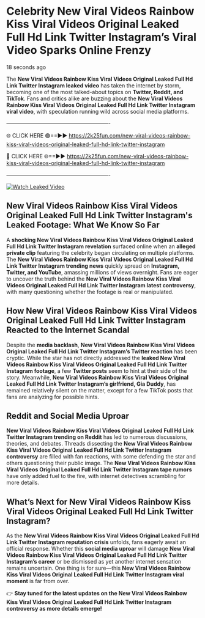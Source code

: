 # Celebrity New Viral Videos Rainbow Kiss Viral Videos Original Leaked Full Hd Link Twitter Instagram’s Viral Video Sparks Online Frenzy

18 seconds ago

The **New Viral Videos Rainbow Kiss Viral Videos Original Leaked Full Hd Link Twitter Instagram leaked video** has taken the internet by storm, becoming one of the most talked-about topics on **Twitter, Reddit, and TikTok**. Fans and critics alike are buzzing about the **New Viral Videos Rainbow Kiss Viral Videos Original Leaked Full Hd Link Twitter Instagram viral video**, with speculation running wild across social media platforms.

———————————————————-

🌐 CLICK HERE 🟢==►► https://2k25fun.com/new-viral-videos-rainbow-kiss-viral-videos-original-leaked-full-hd-link-twitter-instagram

🔴 CLICK HERE 🌐==►► https://2k25fun.com/new-viral-videos-rainbow-kiss-viral-videos-original-leaked-full-hd-link-twitter-instagram

———————————————————-

[![Watch Leaked Video](https://miro.medium.com/v2/resize:fit:828/format:webp/1*cilzJN44JGOrTw9NJCrNHA.gif "Watch Leaked Video")](https://2k25fun.com/new-viral-videos-rainbow-kiss-viral-videos-original-leaked-full-hd-link-twitter-instagram)

## **New Viral Videos Rainbow Kiss Viral Videos Original Leaked Full Hd Link Twitter Instagram's Leaked Footage: What We Know So Far**  
A **shocking New Viral Videos Rainbow Kiss Viral Videos Original Leaked Full Hd Link Twitter Instagram revelation** surfaced online when an **alleged private clip** featuring the celebrity began circulating on multiple platforms. The **New Viral Videos Rainbow Kiss Viral Videos Original Leaked Full Hd Link Twitter Instagram trending news** quickly spread on **Instagram, Twitter, and YouTube**, amassing millions of views overnight. Fans are eager to uncover the truth behind the **New Viral Videos Rainbow Kiss Viral Videos Original Leaked Full Hd Link Twitter Instagram latest controversy**, with many questioning whether the footage is real or manipulated.  

## **How New Viral Videos Rainbow Kiss Viral Videos Original Leaked Full Hd Link Twitter Instagram Reacted to the Internet Scandal**  
Despite the **media backlash**, **New Viral Videos Rainbow Kiss Viral Videos Original Leaked Full Hd Link Twitter Instagram’s Twitter reaction** has been cryptic. While the star has not directly addressed the **leaked New Viral Videos Rainbow Kiss Viral Videos Original Leaked Full Hd Link Twitter Instagram footage**, a few **Twitter posts** seem to hint at their side of the story. Meanwhile, **New Viral Videos Rainbow Kiss Viral Videos Original Leaked Full Hd Link Twitter Instagram’s girlfriend, Gia Duddy**, has remained relatively silent on the matter, except for a few TikTok posts that fans are analyzing for possible hints.  

## **Reddit and Social Media Uproar**  
**New Viral Videos Rainbow Kiss Viral Videos Original Leaked Full Hd Link Twitter Instagram trending on Reddit** has led to numerous discussions, theories, and debates. Threads dissecting the **New Viral Videos Rainbow Kiss Viral Videos Original Leaked Full Hd Link Twitter Instagram controversy** are filled with fan reactions, with some defending the star and others questioning their public image. The **New Viral Videos Rainbow Kiss Viral Videos Original Leaked Full Hd Link Twitter Instagram tape rumors** have only added fuel to the fire, with internet detectives scrambling for more details.  

## **What’s Next for New Viral Videos Rainbow Kiss Viral Videos Original Leaked Full Hd Link Twitter Instagram?**  
As the **New Viral Videos Rainbow Kiss Viral Videos Original Leaked Full Hd Link Twitter Instagram reputation crisis** unfolds, fans eagerly await an official response. Whether this **social media uproar** will damage **New Viral Videos Rainbow Kiss Viral Videos Original Leaked Full Hd Link Twitter Instagram’s career** or be dismissed as yet another internet sensation remains uncertain. One thing is for sure—this **New Viral Videos Rainbow Kiss Viral Videos Original Leaked Full Hd Link Twitter Instagram viral moment** is far from over.  

👉 **Stay tuned for the latest updates on the New Viral Videos Rainbow Kiss Viral Videos Original Leaked Full Hd Link Twitter Instagram controversy as more details emerge!**  